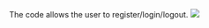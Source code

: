 The code allows the user to register/login/logout.
<a href="https://codeclimate.com/github/GilbertTheCreator/Modern-Web-Technologies/maintainability"><img src="https://api.codeclimate.com/v1/badges/15bf603580dd91cb1863/maintainability" /></a>